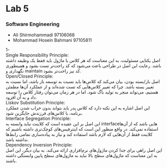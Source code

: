 # Lab 5
### Software Engineering
- Ali Shirmohammadi 97106068
- Mohammad Hosein Bahmani 97105811

1-  
Single Responsibility Principle:  
اصل یکتایی مسئولیت، به این معناست که هر کلاس یا ماژول باید فقط یک وظیفه داشته باشد. رعایت این اصل در طراحی باعث می‌شود که کد راحت‌تر تست بشود و همینطوری نگهداری و maintain کد نیز راحت‌تر بشود.  
Open/Closed Principle:  
اصل باز/بسته بودن، بیان می‌کند که کلاس‌ها باید نسبت به توسعه باز باشد، اما نسبت به تغییر بسته باشد. چرا که تغییر کلاس‌هایی که تست شده‌اند و از عملکرد آن‌ها مطمئن هستیم، می‌تواند منجر به تولید باگ شود. اما در هر زمان می‌توان رفتار کلاس را توسعه داد و به آن افزود.  
Liskov Substitution Principle:  
این اصل اشاره به این نکته دارد که کلاس‌ پدر باید بتواند بدون خراب شدن عملکرد برنامه، با کلاس‌های فرزندش جایگزین شود.  
Interface Segregation Principle:  
این اصل بر این عقیده است که کلاینت نباید وابسته به interfaceهایی باشد که از آن‌ها استفاده نمی‌کند. در واقع منظور این است که اینترفیس‌های کوچک‌تری داشته باشیم که کلاینت فقط از آن‌هایی که لازم باشد استفاده کند و نیاز به پیاده‌سازی تمامی رابط‌ها نداشته باشد.  
Dependency Inversion Principle:  
این اصل راهی برای جدا کردن ماژول‌های نرم‌افزاری ارائه می‌کند. به بیان دیگر، این اصل به این معناست که ماژول‌های سطح بالا نباید به ماژول‌های سطح پایین وابستگی داشته باشند.  
